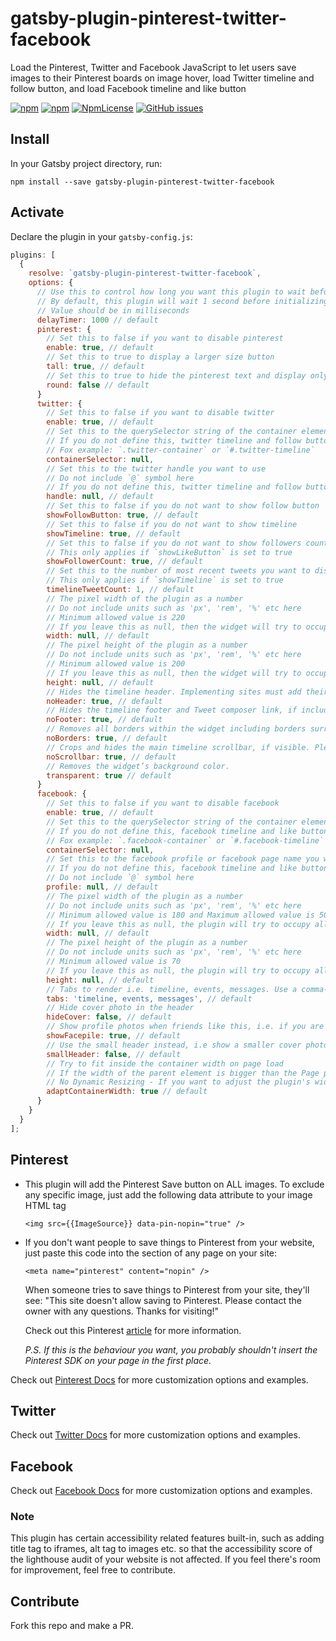 # gatsby-plugin-pinterest-twitter-facebook
Load the Pinterest, Twitter and Facebook JavaScript to let users save images to their Pinterest boards on image hover, load Twitter timeline and follow button, and load Facebook timeline and like button

[![npm](https://img.shields.io/npm/dt/gatsby-plugin-pinterest-twitter-facebook.svg)](https://www.npmjs.com/package/gatsby-plugin-pinterest-twitter-facebook)
[![npm](https://img.shields.io/npm/v/gatsby-plugin-pinterest-twitter-facebook.svg)](https://www.npmjs.com/package/gatsby-plugin-pinterest-twitter-facebook)
[![NpmLicense](https://img.shields.io/npm/l/gatsby-plugin-pinterest-twitter-facebook.svg)](https://opensource.org/licenses/MIT)
[![GitHub issues](https://img.shields.io/github/issues-raw/sagar7993/gatsby-plugin-pinterest-twitter-facebook.svg)](https://github.com/sagar7993/gatsby-plugin-pinterest-twitter-facebook/issues)

## Install

In your Gatsby project directory, run:

`npm install --save gatsby-plugin-pinterest-twitter-facebook`

## Activate

Declare the plugin in your `gatsby-config.js`:

```javascript
plugins: [
  {
    resolve: `gatsby-plugin-pinterest-twitter-facebook`,
    options: {
      // Use this to control how long you want this plugin to wait before initializing the Facebook and Twitter scripts
      // By default, this plugin will wait 1 second before initializing the social widgets to ensure that the page loads and the container elements for these widgets are created in the DOM
      // Value should be in milliseconds
      delayTimer: 1000 // default
      pinterest: {
        // Set this to false if you want to disable pinterest
        enable: true, // default
        // Set this to true to display a larger size button
        tall: true, // default
        // Set this to true to hide the pinterest text and display only a round 'P' button
        round: false // default
      }
      twitter: {
        // Set this to false if you want to disable twitter
        enable: true, // default
        // Set this to the querySelector string of the container element where you want to display twitter timeline and follow button
        // If you do not define this, twitter timeline and follow button will not work
        // Fox example: `.twitter-container` or `#.twitter-timeline`
        containerSelector: null,
        // Set this to the twitter handle you want to use
        // Do not include `@` symbol here
        // If you do not define this, twitter timeline and follow button will not work
        handle: null, // default
        // Set this to false if you do not want to show follow button
        showFollowButton: true, // default
        // Set this to false if you do not want to show timeline
        showTimeline: true, // default
        // Set this to false if you do not want to show followers count
        // This only applies if `showLikeButton` is set to true
        showFollowerCount: true, // default
        // Set this to the number of most recent tweets you want to display in the timeline
        // This only applies if `showTimeline` is set to true
        timelineTweetCount: 1, // default
        // The pixel width of the plugin as a number
        // Do not include units such as 'px', 'rem', '%' etc here
        // Minimum allowed value is 220
        // If you leave this as null, then the widget will try to occupy all available container width
        width: null, // default
        // The pixel height of the plugin as a number
        // Do not include units such as 'px', 'rem', '%' etc here
        // Minimum allowed value is 200
        // If you leave this as null, then the widget will try to occupy all available container height
        height: null, // default
        // Hides the timeline header. Implementing sites must add their own Twitter attribution, link to the source timeline, and comply with other Twitter display requirements.
        noHeader: true, // default
        // Hides the timeline footer and Tweet composer link, if included in the timeline widget type.
        noFooter: true, // default
        // Removes all borders within the widget including borders surrounding the widget area and separating Tweets.
        noBorders: true, // default
        // Crops and hides the main timeline scrollbar, if visible. Please consider that hiding standard user interface components can affect the accessibility of your website.
        noScrollbar: true, // default
        // Removes the widget’s background color.
        transparent: true // default
      }
      facebook: {
        // Set this to false if you want to disable facebook
        enable: true, // default
        // Set this to the querySelector string of the container element where you want to display facebook timeline and like button
        // If you do not define this, facebook timeline and like button will not work
        // Fox example: `.facebook-container` or `#.facebook-timeline`
        containerSelector: null,
        // Set this to the facebook profile or facebook page name you want to use
        // If you do not define this, facebook timeline and like button will not work
        // Do not include `@` symbol here
        profile: null, // default
        // The pixel width of the plugin as a number
        // Do not include units such as 'px', 'rem', '%' etc here
        // Minimum allowed value is 180 and Maximum allowed value is 500
        // If you leave this as null, the plugin will try to occupy all available container width
        width: null, // default
        // The pixel height of the plugin as a number
        // Do not include units such as 'px', 'rem', '%' etc here
        // Minimum allowed value is 70
        // If you leave this as null, the plugin will try to occupy all available container height
        height: null, // default
        // Tabs to render i.e. timeline, events, messages. Use a comma-separated list to add multiple tabs, i.e. timeline, events.
        tabs: 'timeline, events, messages', // default
        // Hide cover photo in the header
        hideCover: false, // default
        // Show profile photos when friends like this, i.e. if you are logged in to Facebook, it will show the photos of your friends who have liked this page
        showFacepile: true, // default
        // Use the small header instead, i.e show a smaller cover photo
        smallHeader: false, // default
        // Try to fit inside the container width on page load
        // If the width of the parent element is bigger than the Page plugin's width it will maintain the value defined in width
        // No Dynamic Resizing - If you want to adjust the plugin's width on window resize, you manually need to rerender the plugin.
        adaptContainerWidth: true // default
      }
    }
  }
];
```

## Pinterest

- This plugin will add the Pinterest Save button on ALL images. To exclude any specific image, just add the following data attribute to your image HTML tag

    ```<img src={{ImageSource}} data-pin-nopin="true" />```

- If you don't want people to save things to Pinterest from your website, just paste this code into the <head> section of any page on your site:

    ```<meta name="pinterest" content="nopin" />```
    
    When someone tries to save things to Pinterest from your site, they'll see: "This site doesn't allow saving to Pinterest. Please contact the owner with any questions. Thanks for visiting!"

    Check out this Pinterest [article](https://help.pinterest.com/en/business/article/prevent-saves-to-pinterest-from-your-site) for more information.

    *P.S. If this is the behaviour you want, you probably shouldn't insert the Pinterest SDK on your page in the first place.*

Check out [Pinterest Docs](https://developers.pinterest.com/docs/widgets/save/) for more customization options and examples.

## Twitter

Check out [Twitter Docs](https://developer.twitter.com/en/docs/twitter-for-websites/timelines/overview) for more customization options and examples.

## Facebook

Check out [Facebook Docs](https://developers.facebook.com/docs/plugins/page-plugin/) for more customization options and examples.

### Note

This plugin has certain accessibility related features built-in, such as adding title tag to iframes, alt tag to images etc. so that the accessibility score of the lighthouse audit of your website is not affected. If you feel there's room for improvement, feel free to contribute.

## Contribute

Fork this repo and make a PR.
